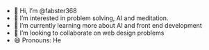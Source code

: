 - 👋 Hi, I’m @fabster368
- 👀 I’m interested in problem solving, AI and meditation.
- 🌱 I’m currently learning more about AI and front end development
- 💞️ I’m looking to collaborate on web design problems
- 😄 Pronouns: He


<!---
fabster368/fabster368 is a ✨ special ✨ repository because its `README.md` (this file) appears on your GitHub profile.
You can click the Preview link to take a look at your changes.
--->
